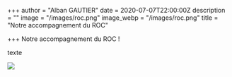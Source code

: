 +++
author = "Alban GAUTIER"
date = 2020-07-07T22:00:00Z
description = ""
image = "/images/roc.png"
image_webp = "/images/roc.png"
title = "Notre accompagnement du ROC"

+++
Notre accompagnement du ROC !

texte 

![](/images/roc.png)